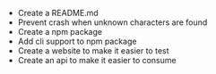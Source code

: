 - Create a README.md
- Prevent crash when unknown characters are found
- Create a npm package
- Add cli support to npm package
- Create a website to make it easier to test
- Create an api to make it easier to consume
